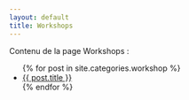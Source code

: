 ```yaml
---
layout: default
title: Workshops
---
```

Contenu de la page Workshops : 

<ul>
  {% for post in site.categories.workshop %}
    <li>
      <a href="{{ post.url }}">{{ post.title }}</a>
    </li>
  {% endfor %}
</ul>
